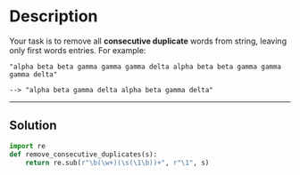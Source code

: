 # Description

Your task is to remove all **consecutive duplicate** words from string, leaving only first words entries. For example:

```
"alpha beta beta gamma gamma gamma delta alpha beta beta gamma gamma gamma delta"

--> "alpha beta gamma delta alpha beta gamma delta"
```

---

## Solution

```py
import re
def remove_consecutive_duplicates(s):
    return re.sub(r"\b(\w+)(\s(\1\b))+", r"\1", s)
```
